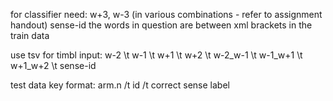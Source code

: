 for classifier need: w+3, w-3 (in various combinations - refer to assignment
handout) sense-id
the words in question are between xml brackets <head> </head> in the train
data

use tsv for timbl input: w-2 \t w-1 \t w+1 \t w+2 \t w-2_w-1 \t w-1_w+1 \t 
w+1_w+2 \t sense-id

test data key format: arm.n /t id /t correct sense label
